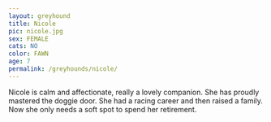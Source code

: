 ```yaml
---
layout: greyhound
title: Nicole
pic: nicole.jpg
sex: FEMALE
cats: NO
color: FAWN
age: 7
permalink: /greyhounds/nicole/
---
```


Nicole is calm and affectionate, really a lovely companion.  She has proudly mastered the doggie door.  She had a
racing career and then raised a family.  Now she only needs a soft spot to spend her retirement.
